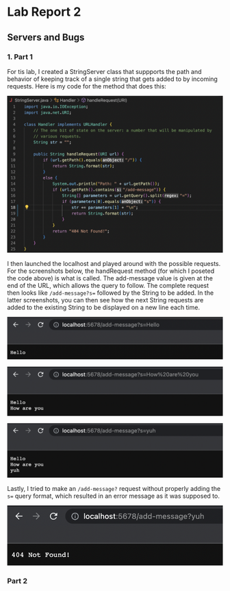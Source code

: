 # Lab Report 2

##  Servers and Bugs

### 1. Part 1

For tis lab, I created a StringServer class that suppports the path and behavior of keeping track of a single string that gets added to by incoming requests. Here is my code for the method that does this:

![Code.png](https://raw.githubusercontent.com/advikasonti/cse15l-lab-reports/main/Code.png)

I then launched the localhost and played around with the possible requests. For the screenshots below, the handRequest method (for which I poseted the code above) is what is called. The add-message value is given at the end of the URL, which allows the query to follow. The complete request then looks like `/add-message?s=` followed by the String to be added. In the latter screenshots, you can then see how the next String requests are added to the existing String to be displayed on a new line each time.

![Message1.png](https://raw.githubusercontent.com/advikasonti/cse15l-lab-reports/main/Message1.png)

![Message2.png](https://raw.githubusercontent.com/advikasonti/cse15l-lab-reports/main/Message2.png)

![Message3.png](https://raw.githubusercontent.com/advikasonti/cse15l-lab-reports/main/Message3.png)

Lastly, I tried to make an `/add-message?` request without properly adding the `s=` query format, which resulted in an error message as it was supposed to. 

![NotFound.png](https://raw.githubusercontent.com/advikasonti/cse15l-lab-reports/main/NotFound.png)

### Part 2

